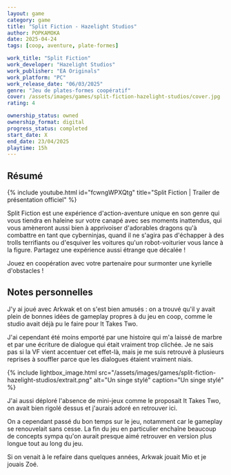 ```yaml
---
layout: game
category: game
title: "Split Fiction - Hazelight Studios"
author: POPKAMOKA
date: 2025-04-24
tags: [coop, aventure, plate-formes]

work_title: "Split Fiction"
work_developer: "Hazelight Studios"
work_publisher: "EA Originals"
work_platform: "PC"
work_release_date: "06/03/2025"
genre: "Jeu de plates-formes coopératif"
cover: /assets/images/games/split-fiction-hazelight-studios/cover.jpg
rating: 4

ownership_status: owned
ownership_format: digital
progress_status: completed
start_date: X
end_date: 23/04/2025
playtime: 15h
---
```


## Résumé
{% include youtube.html id="fcwngWPXQtg" title="Split Fiction | Trailer de présentation officiel" %}

Split Fiction est une expérience d'action-aventure unique en son genre qui vous tiendra en haleine sur votre canapé avec ses moments inattendus, qui vous amèneront aussi bien à apprivoiser d'adorables dragons qu'à combattre en tant que cyberninjas, quand il ne s'agira pas d'échapper à des trolls terrifiants ou d'esquiver les voitures qu'un robot-voiturier vous lance à la figure. Partagez une expérience aussi étrange que décalée !

Jouez en coopération avec votre partenaire pour surmonter une kyrielle d'obstacles !

## Notes personnelles
J'y ai joué avec Arkwak et on s'est bien amusés : on a trouvé qu'il y avait plein de bonnes idées de gameplay propres à du jeu en coop, comme le studio avait déjà pu le faire pour It Takes Two.

J'ai cependant été moins emporté par une histoire qui m'a laissé de marbre et par une écriture de dialogue qui était vraiment trop clichée. Je ne sais pas si la VF vient accentuer cet effet-là, mais je me suis retrouvé à plusieurs reprises à souffler parce que les dialogues étaient vraiment niais. 

{% include lightbox_image.html 
   src="/assets/images/games/split-fiction-hazelight-studios/extrait.png"
   alt="Un singe stylé"
   caption="Un singe stylé" %}


J'ai aussi déploré l'absence de mini-jeux comme le proposait It Takes Two, on avait bien rigolé dessus et j'aurais adoré en retrouver ici.

On a cependant passé du bon temps sur le jeu, notamment car le gameplay se renouvelait sans cesse. La fin du jeu en particulier enchaîne beaucoup de concepts sympa qu'on aurait presque aimé retrouver en version plus longue tout au long du jeu.

Si on venait à le refaire dans quelques années, Arkwak jouait Mio et je jouais Zoé.